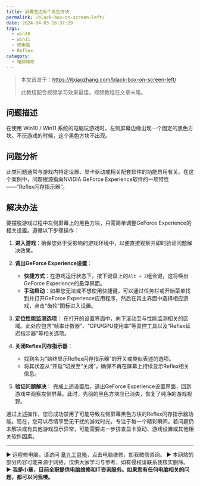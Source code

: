 ```yaml
---
title: 屏幕左边有个黑色方块
permalink: /black-box-on-screen-left/
date: 2024-04-03 16:37:29
tags:
  - win10
  - win11
  - 修电脑
  - Reflex
category:
  - 电脑维修
---
```



> 本文首发于：<https://itxiaozhang.com/black-box-on-screen-left/>
>
> 此教程配合视频学习效果最佳，视频教程在文章末尾。

## 问题描述

在使用 Win10 / Win11 系统的电脑玩游戏时，左侧屏幕边缘出现一个固定的黑色方块。不玩游戏的时候，这个黑色方块不出现。

<!--more-->

## 问题分析

此类问题通常与游戏内特定设置、显卡驱动或相关配套软件的功能启用有关。在这个案例中，问题根源指向NVIDIA GeForce Experience软件的一项特性——“Reflex闪存指示器”。

## 解决办法

要摆脱游戏过程中左侧屏幕上的黑色方块，只需简单调整GeForce Experience的相关设置。遵循以下步骤操作：

1. **进入游戏**：确保您处于受影响的游戏环境中，以便直接观察并即时验证问题解决效果。

2. **调出GeForce Experience设置**：
   - **快捷方式**：在游戏运行状态下，按下键盘上的`Alt + Z`组合键，这将唤出GeForce Experience的悬浮界面。
   - **手动启动**：如果您无法或不想使用快捷键，可以通过任务栏或开始菜单找到并打开GeForce Experience应用程序，然后在其主界面中选择相应游戏，点击“齿轮”图标进入设置。

3. **定位性能监测选项**：
   在打开的设置界面中，向下滚动至与性能监测相关的区域。此处应包含“帧率计数器”、“CPU/GPU使用率”等监控工具以及“Reflex延迟指示器”等相关选项。

4. **关闭Reflex闪存指示器**：
   - 找到名为“始终显示Reflex闪存指示器”的开关或类似表述的选项。
   - 将其状态从“开启”切换至“关闭”，确保不再在屏幕上持续显示Reflex相关信息。

5. **验证问题解决**：
   完成上述设置后，退出GeForce Experience设置界面，回到游戏中观察左侧屏幕。此时，先前的黑色方块应已消失，恢复了纯净的游戏视野。

通过上述操作，您已成功禁用了可能导致左侧屏幕黑色方块的Reflex闪存指示器功能。现在，您可以尽情享受无干扰的游戏时光，专注于每一个精彩瞬间。若问题仍未解决或有其他游戏显示异常，可能需要进一步排查显卡驱动、游戏设置或其他相关软件因素。

---
▶ 远程修电脑，请访问 [章九工具箱](https://zhang9.com/)，点击电脑维修，加我微信咨询。 
▶ 本网站的部分内容可能来源于网络，仅供大家学习与参考，如有侵权请联系我核实删除。  
▶ **我是小章，目前全职提供电脑维修和IT咨询服务。如果您有任何电脑相关的问题，都可以问我噢。**  
